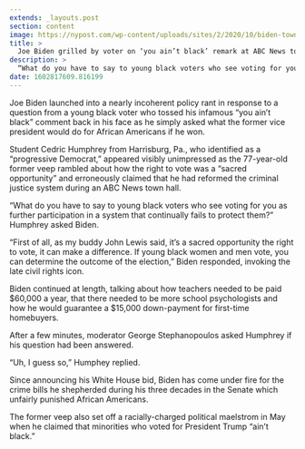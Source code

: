 ```yaml
--- 
extends: _layouts.post 
section: content 
image: https://nypost.com/wp-content/uploads/sites/2/2020/10/biden-town-hall-1.jpg?quality=90&strip=all&w=1200 
title: > 
  Joe Biden grilled by voter on ‘you ain’t black’ remark at ABC News town hall 
description: > 
  “What do you have to say to young black voters who see voting for you as further participation in a system that continually fails to protect them?” Humphrey asked Biden.“First of all, as my buddy John Lewis said, it’s a sacred opportunity the right to vote, it can make a difference.If young black women and men vote, you can determine the outcome of the election,” Biden responded, invoking the late civil rights icon.After a few minutes, moderator George Stephanopoulos asked Humphrey if his question had been answered.The former veep also set off a racially-charged political maelstrom in May when he claimed that minorities who voted for President Trump “ain’t black.” 
date: 1602817609.816199 
--- 
```

Joe Biden launched into a nearly incoherent policy rant in response to a question from a young black voter who tossed his infamous “you ain’t black” comment back in his face as he simply asked what the former vice president would do for African Americans if he won.

Student Cedric Humphrey from Harrisburg, Pa., who identified as a “progressive Democrat,” appeared visibly unimpressed as the 77-year-old former veep rambled about how the right to vote was a “sacred opportunity” and erroneously claimed that he had reformed the criminal justice system during an ABC News town hall.

“What do you have to say to young black voters who see voting for you as further participation in a system that continually fails to protect them?” Humphrey asked Biden.

“First of all, as my buddy John Lewis said, it’s a sacred opportunity the right to vote, it can make a difference. If young black women and men vote, you can determine the outcome of the election,” Biden responded, invoking the late civil rights icon.

Biden continued at length, talking about how teachers needed to be paid $60,000 a year, that there needed to be more school psychologists and how he would guarantee a $15,000 down-payment for first-time homebuyers.

After a few minutes, moderator George Stephanopoulos asked Humphrey if his question had been answered.

“Uh, I guess so,” Humphey replied.

Since announcing his White House bid, Biden has come under fire for the crime bills he shepherded during his three decades in the Senate which unfairly punished African Americans.

The former veep also set off a racially-charged political maelstrom in May when he claimed that minorities who voted for President Trump “ain’t black.”